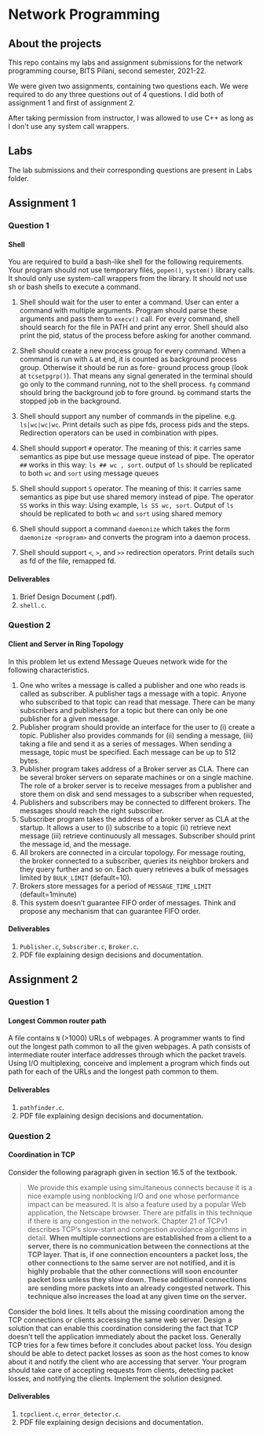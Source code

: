# Network Programming

## About the projects
This repo contains my labs and assignment submissions for the network programming course, BITS Pilani, second semester, 2021-22.

We were given two assignments, containing two questions each. We were required to do any three questions out of 4 questions. I did both of assignment 1 and first of assignment 2.

After taking permission from instructor, I was allowed to use C++ as long as I don't use any system call wrappers.

## Labs
The lab submissions and their corresponding questions are present in Labs folder.

## Assignment 1
### Question 1
#### Shell

You are required to build a bash-like shell for the following requirements. Your program
should not use temporary files, `popen()`, `system()` library calls. It should only use system-call wrappers
from the library. It should not use sh or bash shells to execute a command.

1. Shell should wait for the user to enter a command. User can enter a command with multiple
arguments. Program should parse these arguments and pass them to `execv()` call. For every
command, shell should search for the file in PATH and print any error. Shell should also print
the pid, status of the process before asking for another command.

2. Shell should create a new process group for every command. When a command is run with
`&` at end, it is counted as background process group. Otherwise it should be run as fore-
ground process group (look at `tcsetpgrp()`). That means any signal generated in the terminal
should go only to the command running, not to the shell process. `fg` command should bring
the background job to fore ground. `bg` command starts the stopped job in the background.

3. Shell should support any number of commands in the pipeline. e.g. `ls|wc|wc|wc`. Print
details such as pipe fds, process pids and the steps. Redirection operators can be used in
combination with pipes.

4. Shell should support `#` operator. The meaning of this: it carries same semantics as pipe but
use message queue instead of pipe. The operator `##` works in this way: `ls ## wc , sort`.
output of `ls` should be replicated to both `wc` and `sort` using message queues

5. Shell should support `S` operator. The meaning of this: it carries same semantics as pipe but
use shared memory instead of pipe. The operator `SS` works in this way: Using example, `ls
SS wc, sort`. Output of `ls` should be replicated to both `wc` and `sort` using shared memory

6. Shell should support a command `daemonize` which takes the form `daemonize <program>`
and converts the program into a daemon process.

7. Shell should support `<`, `>`, and `>>` redirection operators. Print details such as fd of the file,
remapped fd.

#### Deliverables
1. Brief Design Document (.pdf).
2. `shell.c`.


### Question 2
#### Client and Server in Ring Topology

In this problem let us extend Message Queues network wide for the following characteristics.
1. One who writes a message is called a publisher and one who reads is called as subscriber. A
publisher tags a message with a topic. Anyone who subscribed to that topic can read that
message. There can be many subscribers and publishers for a topic but there can only be one
publisher for a given message.
2. Publisher program should provide an interface for the user to (i) create a topic. Publisher
also provides commands for (ii) sending a message, (iii) taking a file and send it as a series
of messages. When sending a message, topic must be specified. Each message can be up to
512 bytes.
3. Publisher program takes address of a Broker server as CLA. There can be several broker
servers on separate machines or on a single machine. The role of a broker server is to receive
messages from a publisher and store them on disk and send messages to a subscriber when
requested,
4. Publishers and subscribers may be connected to different brokers. The messages should reach
the right subscriber.
5. Subscriber program takes the address of a broker server as CLA at the startup. It allows a
user to (i) subscribe to a topic (ii) retrieve next message (iii) retrieve continuously all
messages. Subscriber should print the message id, and the message.
6. All brokers are connected in a circular topology. For message routing, the broker connected
to a subscriber, queries its neighbor brokers and they query further and so on. Each query
retrieves a bulk of messages limited by `BULK_LIMIT` (default=10).
7. Brokers store messages for a period of `MESSAGE_TIME_LIMIT` (default=1minute)
8. This system doesn’t guarantee FIFO order of messages. Think and propose any mechanism
that can guarantee FIFO order.

#### Deliverables
1. `Publisher.c`, `Subscriber.c`, `Broker.c`.
2. PDF file explaining design decisions and documentation.


## Assignment 2
### Question 1
#### Longest Common router path
A file contains `N` (>1000) URLs of webpages. A programmer wants to find out the longest
path common to all the given webpages. A path consists of intermediate router interface addresses
through which the packet travels. Using I/O multiplexing, conceive and implement a program which
finds out path for each of the URLs and the longest path common to them.
#### Deliverables
1. `pathfinder.c`.
2. PDF file explaining design decisions and documentation.

### Question 2
#### Coordination in TCP
Consider the following paragraph given in section 16.5 of the textbook.

>We provide this example using simultaneous connects because it is a nice example using
nonblocking I/O and one whose performance impact can be measured. It is also a feature
used by a popular Web application, the Netscape browser. There are pitfalls in this technique
if there is any congestion in the network. Chapter 21 of TCPv1 describes TCP's slow-start
and congestion avoidance algorithms in detail. __When multiple connections are established
from a client to a server, there is no communication between the connections at the TCP
layer. That is, if one connection encounters a packet loss, the other connections to the same
server are not notified, and it is highly probable that the other connections will soon encounter
packet loss unless they slow down. These additional connections are sending more packets
into an already congested network. This technique also increases the load at any given time
on the server.__

Consider the bold lines. It tells about the missing coordination among the TCP connections or
clients accessing the same web server. Design a solution that can enable this coordination considering
the fact that TCP doesn't tell the application immediately about the packet loss. Generally TCP
tries for a few times before it concludes about packet loss. You design should be able to detect
packet losses as soon as the host comes to know about it and notify the client who are accessing
that server. Your program should take care of accepting requests from clients, detecting packet
losses, and notifying the clients. Implement the solution designed.

#### Deliverables
1. `tcpclient.c`, `error_detector.c`.
2. PDF file explaining design decisions and documentation.
